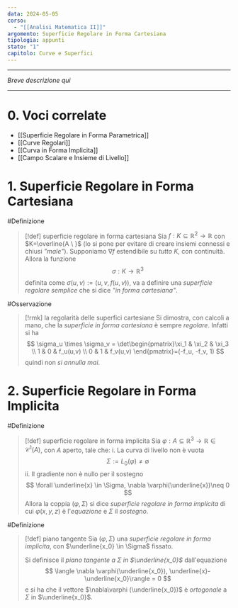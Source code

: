 ```yaml
---
data: 2024-05-05
corso:
  - "[[Analisi Matematica II]]"
argomento: Superficie Regolare in Forma Cartesiana
tipologia: appunti
stato: "1"
capitolo: Curve e Superfici
---
```

- - -
*Breve descrizione qui*
- - -
# 0. Voci correlate
- [[Superficie Regolare in Forma Parametrica]]
- [[Curve Regolari]]
- [[Curva in Forma Implicita]]
- [[Campo Scalare e Insieme di Livello]]
# 1. Superficie Regolare in Forma Cartesiana
#Definizione 
> [!def] superficie regolare in forma cartesiana
> Sia $f:K \subseteq \mathbb{R}^2 \longrightarrow \mathbb{R}$ con $K=\overline{A \ }$ (lo si pone per evitare di creare insiemi connessi e chiusi *"male"*).
> Supponiamo $\nabla f$ estendibile su *tutto* $K$, con continuità. Allora la funzione
> $$
> \sigma: K \longrightarrow \mathbb{R}^3
> $$
> definita come $\sigma(u,v):=(u,v,f(u,v))$, va a definire una *superficie regolare semplice* che si dice *"in forma cartesiana"*.

#Osservazione 
> [!rmk] la regolarità delle superfici cartesiane
> Si dimostra, con calcoli a mano, che la *superficie in forma cartesiana* è sempre *regolare*. Infatti si ha
> $$
> \sigma_u \times \sigma_v = \det\begin{pmatrix}\xi_1 & \xi_2 & \xi_3 \\ 1 & 0 & f_u(u,v) \\ 0 & 1 & f_v(u,v) \end{pmatrix}=(-f_u, -f_v, 1)
> $$
> quindi non *si annulla mai*.

# 2. Superficie Regolare in Forma Implicita
#Definizione 
> [!def] superficie regolare in forma implicita
> Sia $\varphi: A \subseteq \mathbb{R}^3 \longrightarrow \mathbb{R} \in \mathcal{C}^1(A)$, con $A$ aperto, tale che:
> i. La curva di livello non è vuota
> $$
> \Sigma :=L_0(\varphi)\neq \emptyset
> $$
> ii. Il gradiente non è nullo per il sostegno
> $$
> \forall \underline{x} \in \Sigma, \nabla \varphi(\underline{x})\neq 0
> $$
> Allora la coppia $(\varphi, \Sigma)$ si dice *superficie regolare in forma implicita* di cui $\varphi(x,y,z)$ è l'*equazione* e $\Sigma$ il *sostegno*.

#Definizione 
> [!def] piano tangente
> Sia $(\varphi, \Sigma)$ una *superficie regolare in forma implicita*, con $\underline{x_0} \in \Sigma$ fissato.
> 
> Si definisce il *piano tangente a $\Sigma$ in $\underline{x_0}$* dall'equazione
> $$
> \langle \nabla \varphi(\underline{x_0}), \underline{x}-\underline{x_0}\rangle = 0
> $$
> e si ha che il vettore $\nabla\varphi (\underline{x_0})$ è *ortogonale* a $\Sigma$ in $\underline{x_0}$.

